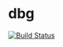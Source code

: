 # dbg

[![Build Status](https://mattschulte.visualstudio.com/dbg/_apis/build/status/schultetwin1.dbg?branchName=master)](https://mattschulte.visualstudio.com/dbg/_build/latest?definitionId=1&branchName=master)

